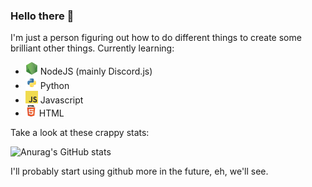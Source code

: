 ### Hello there 👋
I'm just a person figuring out how to do different things to create some brilliant other things.
Currently learning:
* <img height="20" src="https://raw.githubusercontent.com/github/explore/master/topics/nodejs/nodejs.png"> NodeJS (mainly Discord.js)
* <img height="20" src="https://raw.githubusercontent.com/github/explore/master/topics/python/python.png"> Python
* <img height="20" src="https://raw.githubusercontent.com/github/explore/master/topics/javascript/javascript.png"> Javascript
* <img height="18" src="https://raw.githubusercontent.com/github/explore/master/topics/html/html.png"> HTML

Take a look at these crappy stats:

![Anurag's GitHub stats](https://github-readme-stats.vercel.app/api?username=dzlandis&show_icons=true&theme=dark)

I'll probably start using github more in the future, eh, we'll see.
<!--
**dzlandis/dzlandis** is a ✨ _special_ ✨ repository because its `README.md` (this file) appears on your GitHub profile.

Here are some ideas to get you started:

- 🔭 I’m currently working on some random project in a Replit probably.
- 🌱 I’m currently learning JS
- 👯 I’m looking to collaborate on ...
- 🤔 I’m looking for help with ...
- 💬 Ask me about ...
- 📫 How to reach me: ...
- 😄 Pronouns: ...
- ⚡ Fun fact: ...
-->

